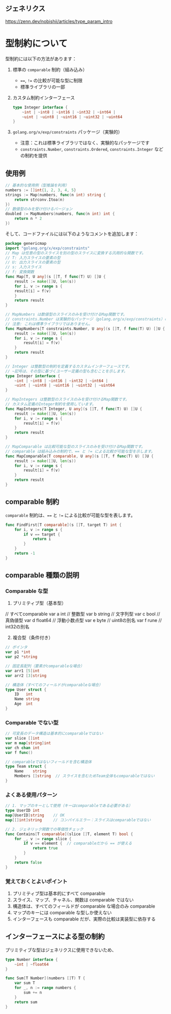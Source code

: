 ## ジェネリクス

https://zenn.dev/nobishii/articles/type_param_intro

# 型制約について

型制約には以下の方法があります：

1. 標準の `comparable` 制約（組み込み）
   - `==`, `!=` の比較が可能な型に制限
   - 標準ライブラリの一部

2. カスタム制約インターフェース
   ```go
   type Integer interface {
       ~int | ~int8 | ~int16 | ~int32 | ~int64 |
       ~uint | ~uint8 | ~uint16 | ~uint32 | ~uint64
   }
   ```

3. `golang.org/x/exp/constraints` パッケージ（実験的）
   - 注意：これは標準ライブラリではなく、実験的なパッケージです
   - `constraints.Number`, `constraints.Ordered`, `constraints.Integer` などの制約を提供

## 使用例
```go
// 基本的な使用例（型推論を利用）
numbers := []int{1, 2, 3, 4, 5}
strings := Map(numbers, func(n int) string {
    return strconv.Itoa(n)
})
// 数値型のみを受け付けるバージョン
doubled := MapNumbers(numbers, func(n int) int {
    return n * 2
})
```

そして、コードファイルには以下のようなコメントを追加します：

```go
package genericmap
import "golang.org/x/exp/constraints"
// Map は任意の型のスライスを別の型のスライスに変換する汎用的な関数です。
// T: 入力スライスの要素の型
// U: 出力スライスの要素の型
// s: 入力スライス
// f: 変換関数
func Map[T, U any](s []T, f func(T) U) []U {
    result := make([]U, len(s))
    for i, v := range s {
    result[i] = f(v)
    }
    return result
}

// MapNumbers は数値型のスライスのみを受け付けるMap関数です。
// constraints.Number は実験的なパッケージ（golang.org/x/exp/constraints）の型制約です。
// 注意: これは標準ライブラリではありません。
func MapNumbers[T constraints.Number, U any](s []T, f func(T) U) []U {
    result := make([]U, len(s))
    for i, v := range s {
        result[i] = f(v)
    }
    return result
}

// Integer は整数型の制約を定義するカスタムインターフェースです。
// ~記号は、その型に基づくユーザー定義の型も含むことを示します。
type Integer interface {
    ~int | ~int8 | ~int16 | ~int32 | ~int64 |
    ~uint | ~uint8 | ~uint16 | ~uint32 | ~uint64
}

// MapIntegers は整数型のスライスのみを受け付けるMap関数です。
// カスタム定義のInteger制約を使用しています。
func MapIntegers[T Integer, U any](s []T, f func(T) U) []U {
    result := make([]U, len(s))
    for i, v := range s {
        result[i] = f(v)
    }
    return result
}

// MapComparable は比較可能な型のスライスのみを受け付けるMap関数です。
// comparable は組み込みの制約で、== と != による比較が可能な型を示します。
func MapComparable[T comparable, U any](s []T, f func(T) U) []U {
    result := make([]U, len(s))
    for i, v := range s {
        result[i] = f(v)
    }
    return result
}
```

## comparable 制約

`comparable` 制約は、`==` と `!=` による比較が可能な型を表します。

```go
func FindFirst[T comparable](s []T, target T) int {
    for i, v := range s {
        if v == target {
            return i
        }
    }
    return -1
}
```

## comparable 種類の説明

### Comparable な型

1. プリミティブ型（基本型）

// すべてcomparable
var a int     // 整数型
var b string  // 文字列型
var c bool    // 真偽値型
var d float64 // 浮動小数点型
var e byte    // uint8の別名
var f rune    // int32の別名

2. 複合型（条件付き）

```go
// ポインタ
var p1 *int
var p2 *string

// 固定長配列（要素がcomparableな場合）
var arr1 [5]int
var arr2 [3]string

// 構造体（すべてのフィールドがcomparableな場合）
type User struct {
    ID   int
    Name string
    Age  int
}
```

### Comparable でない型

```go
// 可変長のデータ構造は基本的にcomparableではない
var slice []int
var m map[string]int
var ch chan int
var f func()

// comparableではないフィールドを含む構造体
type Team struct {
    Name    string
    Members []string  // スライスを含むためTeam全体もcomparableではない
}
```

### よくある使用パターン

```go
// 1. マップのキーとして使用（キーはcomparableである必要がある）
type UserID int
map[UserID]string    // OK
map[[]int]string     // コンパイルエラー：スライスはcomparableではない

// 2. ジェネリック関数での等価性チェック
func Contains[T comparable](slice []T, element T) bool {
    for _, v := range slice {
        if v == element {  // comparableだから == が使える
            return true
        }
    }
    return false
}
```

### 覚えておくとよいポイント
1. プリミティブ型は基本的にすべて comparable
2. スライス、マップ、チャネル、関数は comparable ではない
3. 構造体は、すべてのフィールドが comparable な場合のみ comparable
4. マップのキーには comparable な型しか使えない
5. インターフェースも comparable だが、実際の比較は実装型に依存する

## インターフェースによる型の制約

プリミティブな型はジェネリクスに使用できないため、

```go
type Number interface {
    ~int | ~float64
}

func Sum[T Number](numbers []T) T {
    var sum T
    for _, n := range numbers {
        sum += n
    }
    return sum
}
```
